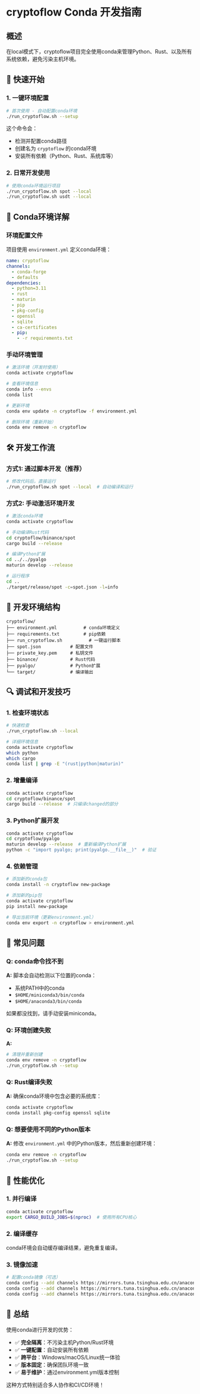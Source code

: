 # cryptoflow Conda 开发指南

## 概述

在local模式下，cryptoflow项目完全使用conda来管理Python、Rust、以及所有系统依赖，避免污染主机环境。

## 🚀 快速开始

### 1. 一键环境配置
```bash
# 首次使用 - 自动配置conda环境
./run_cryptoflow.sh --setup
```

这个命令会：
- 检测并配置conda路径
- 创建名为 `cryptoflow` 的conda环境
- 安装所有依赖（Python、Rust、系统库等）

### 2. 日常开发使用
```bash
# 使用conda环境运行项目
./run_cryptoflow.sh spot --local
./run_cryptoflow.sh usdt --local
```

## 🔧 Conda环境详解

### 环境配置文件
项目使用 `environment.yml` 定义conda环境：

```yaml
name: cryptoflow
channels:
  - conda-forge
  - defaults
dependencies:
  - python=3.11
  - rust
  - maturin
  - pip
  - pkg-config
  - openssl
  - sqlite
  - ca-certificates
  - pip:
    - -r requirements.txt
```

### 手动环境管理

```bash
# 激活环境（开发时使用）
conda activate cryptoflow

# 查看环境信息
conda info --envs
conda list

# 更新环境
conda env update -n cryptoflow -f environment.yml

# 删除环境（重新开始）
conda env remove -n cryptoflow
```

## 🛠 开发工作流

### 方式1: 通过脚本开发（推荐）
```bash
# 修改代码后，直接运行
./run_cryptoflow.sh spot --local  # 自动编译和运行
```

### 方式2: 手动激活环境开发
```bash
# 激活conda环境
conda activate cryptoflow

# 手动编译Rust代码
cd cryptoflow/binance/spot
cargo build --release

# 编译Python扩展
cd ../../pyalgo
maturin develop --release

# 运行程序
cd ..
./target/release/spot -c=spot.json -l=info
```

## 📁 开发环境结构

```
cryptoflow/
├── environment.yml          # conda环境定义
├── requirements.txt         # pip依赖
├── run_cryptoflow.sh          # 一键运行脚本
├── spot.json           # 配置文件
├── private_key.pem     # 私钥文件
├── binance/            # Rust代码
├── pyalgo/             # Python扩展
└── target/             # 编译输出
```

## 🔍 调试和开发技巧

### 1. 检查环境状态
```bash
# 快速检查
./run_cryptoflow.sh --local

# 详细环境信息
conda activate cryptoflow
which python
which cargo
conda list | grep -E "(rust|python|maturin)"
```

### 2. 增量编译
```bash
conda activate cryptoflow
cd cryptoflow/binance/spot
cargo build --release  # 只编译changed的部分
```

### 3. Python扩展开发
```bash
conda activate cryptoflow
cd cryptoflow/pyalgo
maturin develop --release  # 重新编译Python扩展
python -c "import pyalgo; print(pyalgo.__file__)"  # 验证
```

### 4. 依赖管理
```bash
# 添加新的conda包
conda install -n cryptoflow new-package

# 添加新的pip包
conda activate cryptoflow
pip install new-package

# 导出当前环境（更新environment.yml）
conda env export -n cryptoflow > environment.yml
```

## 🚨 常见问题

### Q: conda命令找不到
**A:** 脚本会自动检测以下位置的conda：
- 系统PATH中的conda
- `$HOME/miniconda3/bin/conda`
- `$HOME/anaconda3/bin/conda`

如果都没找到，请手动安装miniconda。

### Q: 环境创建失败
**A:** 
```bash
# 清理并重新创建
conda env remove -n cryptoflow
./run_cryptoflow.sh --setup
```

### Q: Rust编译失败
**A:** 确保conda环境中包含必要的系统库：
```bash
conda activate cryptoflow
conda install pkg-config openssl sqlite
```

### Q: 想要使用不同的Python版本
**A:** 修改 `environment.yml` 中的Python版本，然后重新创建环境：
```bash
conda env remove -n cryptoflow
./run_cryptoflow.sh --setup
```

## 🎯 性能优化

### 1. 并行编译
```bash
conda activate cryptoflow
export CARGO_BUILD_JOBS=$(nproc)  # 使用所有CPU核心
```

### 2. 编译缓存
conda环境会自动缓存编译结果，避免重复编译。

### 3. 镜像加速
```bash
# 配置conda镜像（可选）
conda config --add channels https://mirrors.tuna.tsinghua.edu.cn/anaconda/pkgs/main
conda config --add channels https://mirrors.tuna.tsinghua.edu.cn/anaconda/pkgs/free
conda config --add channels https://mirrors.tuna.tsinghua.edu.cn/anaconda/cloud/conda-forge
```

## 📝 总结

使用conda进行开发的优势：
- ✅ **完全隔离**：不污染主机Python/Rust环境
- ✅ **一键配置**：自动安装所有依赖
- ✅ **跨平台**：Windows/macOS/Linux统一体验
- ✅ **版本固定**：确保团队环境一致
- ✅ **易于维护**：通过environment.yml版本控制

这种方式特别适合多人协作和CI/CD环境！
